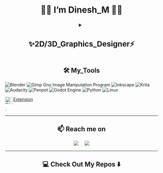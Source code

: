 <h1  align="center">👋🏼 I’m Dinesh_M 👋🏼 </h1>

<h3  align="center">
<details>
  
  <summary><h2>✨2D/3D_Graphics_Designer⚡</h2></summary>

  a skilled 2D/3D Generalist with a strong foundation in both creative design and technical execution. I specialize in modeling, texturing, lighting, animation, and compositing across a wide range of visual styles and platforms. With hands-on experience in the full production pipeline, I bring concepts to life with efficiency, attention to detail, and a passion for storytelling. Whether it's creating assets for games, films, advertisements, or virtual experiences, I aim to deliver high-quality visuals that meet both artistic and production goals.
</details>
</h3>

<h2  align="center">🛠️ My_Tools</h2>
<p align="center"> 
  
![Blender](https://img.shields.io/badge/blender-%23F5792A.svg?style=for-the-badge&logo=blender&logoColor=white)
![Gimp Gnu Image Manipulation Program](https://img.shields.io/badge/Gimp-657D8B?style=for-the-badge&logo=gimp&logoColor=FFFFFF)
![Inkscape](https://img.shields.io/badge/Inkscape-e0e0e0?style=for-the-badge&logo=inkscape&logoColor=080A13)
![Krita](https://img.shields.io/badge/Krita-203759?style=for-the-badge&logo=krita&logoColor=EEF37B)
![Audacity](https://img.shields.io/badge/Audacity-0000CC?style=for-the-badge&logo=audacity&logoColor=white)
![Penpot](https://img.shields.io/badge/penpot-%23FFFFFF.svg?style=for-the-badge&logo=penpot&logoColor=black)
![Godot Engine](https://img.shields.io/badge/GODOT-%23FFFFFF.svg?style=for-the-badge&logo=godot-engine)
![Python](https://img.shields.io/badge/python-3670A0?style=for-the-badge&logo=python&logoColor=ffdd54)
![Linux](https://img.shields.io/badge/Linux-FCC624?style=for-the-badge&logo=linux&logoColor=black)

</p>


<p align="center">

[<img src="https://cdn.simpleicons.org/blender/000/fff" alt="Blender" align=left width=24 height=24>Extension](https://extensions.blender.org/author/139/)

</p>
.
<hr>
<h2  align="center">📫 Reach me on</h2>
<p align="center">
  <a target="_blank"href="https://www.linkedin.com/in/dinesh-m-a1762b166"><img src="https://img.shields.io/badge/linkedin-%230077B5.svg?&style=for-the-badge&logo=linkedin&logoColor=white" /></a>&nbsp;&nbsp;&nbsp;&nbsp;
  <a href="Dinesh: ddineah0@gmail.com"><img src="https://img.shields.io/badge/gmail-%23D14836.svg?&style=for-the-badge&logo=gmail&logoColor=white" /></a>
</p>

<hr>

<h2  align="center">💻 Check Out My Repos ⬇️ </h2>
